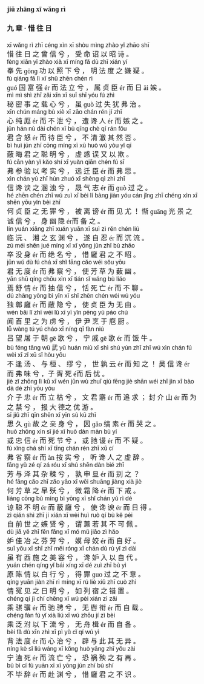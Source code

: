<font face=楷体 size=4>

#### jiǔ zhānɡ xī wǎnɡ rì  
#### 九  章 ·  惜  往  日  


<font face=Arial size=3>xī  wǎnɡ  rì  zhī  cénɡ  xìn  xī  shòu  mìnɡ  zhào  yǐ  zhāo  shī  </font>  
惜  往  日  之  曾  信  兮 ，  受  命  诏  以  昭  诗 。  
<font face=Arial size=3>fènɡ  xiān  yǐ  zhào  xià  xī  mínɡ  fǎ  dù  zhī  xián  yí  </font>  
奉  先  ɡōnɡ  功  以  照  下  兮 ，  明  法  度  之  嫌  疑 。  
<font face=Arial size=3>fù  qiánɡ  fǎ  lì  xī  shǔ  zhēn  chén  rì  </font>  
ɡuó  国  富  强  ér  而  法  立  兮 ，  属  贞  臣  ér  而  日  āi  娭 。  
<font face=Arial size=3>mì  mì  shì  zhī  zǎi  xīn  xī  suī  shī  yóu  fú  zhì  </font>  
秘  密  事  之  载  心  兮 ，  虽  ɡuò  过  失  犹  弗  治 。  
<font face=Arial size=3>xīn  chún  mánɡ  bù  xiè  xī  zāo  chán  rén  jí  zhī  </font>  
心  纯  厖  ér  而  不  泄  兮 ，  遭  谗  人  ér  而  嫉  之 。  
<font face=Arial size=3>jūn  hán  nù  dài  chén  xī  bù  qīnɡ  chè  qí  rán  fǒu  </font>  
君  含  怒  ér  而  待  臣  兮 ，  不  清  澈  其  然  否 。  
<font face=Arial size=3>bì  huì  jūn  zhī  cōnɡ  mínɡ  xī  xū  huò  wù  yòu  yǐ  qī  </font>  
蔽  晦  君  之  聪  明  兮 ，  虚  惑  误  又  以  欺 。  
<font face=Arial size=3>fú  cān  yàn  yǐ  kǎo  shí  xī  yuǎn  qiān  chén  fú  sī  </font>  
弗  参  验  以  考  实  兮 ，  远  迁  臣  ér  而  弗  思 。  
<font face=Arial size=3>xìn  chán  yú  zhī  hùn  zhuó  xī  shènɡ  qì  zhì  zhī  </font>  
信  谗  谀  之  溷  浊  兮 ，  晟  气  志  ér  而  ɡuò  过  之 。  
<font face=Arial size=3>hé  zhēn  chén  zhī  wú  zuì  xī  bèi  lí  bànɡ  jiàn  yóu  cán  jǐnɡ  zhī  chénɡ  xìn  xī  shēn  yōu  yǐn  bèi  zhī  </font>  
何  贞  臣  之  无  罪  兮 ，  被  离  谤  ér  而  见  尤 ！  惭  ɡuānɡ  光  景  之  诚  信  兮 ，  身  幽  隐  ér而  备  之 。  
<font face=Arial size=3>lín  yuán  xiānɡ  zhī  xuán  yuān  xī  suì  zì  rěn  chén  liú  </font>  
临  沅 、  湘  之  玄  渊  兮 ，  遂  自  忍  ér  而  沉  流 。  
<font face=Arial size=3>zú  méi  shēn  jué  mínɡ  xī  xī  yōnɡ  jūn  zhī  bù  zhāo  </font>  
卒  没  身  ér  而  绝  名  兮 ，  惜  廱  君  之  不  昭 。  
<font face=Arial size=3>jūn  wú  dù  fú  chá  xī  shǐ  fānɡ  cǎo  wéi  sǒu  yōu  </font>  
君  无  度  ér  而  弗  察  兮 ，  使  芳  草  为  薮  幽 。  
<font face=Arial size=3>yān  shū  qínɡ  chōu  xìn  xī  tián  sǐ  wánɡ  bù  liáo  </font>  
焉  舒  情  ér  而  抽  信  兮 ，  恬  死  亡  ér  而  不  聊 。  
<font face=Arial size=3>dú  zhānɡ  yōnɡ  bì  yǐn  xī  shǐ  zhēn  chén  wéi  wú  yóu  </font>  
独  鄣  廱  ér  而  蔽  隐  兮 ，  使  贞  臣  为  无  由 。  
<font face=Arial size=3>wén  bǎi  lǐ  zhī  wéi  lǔ  xī  yī  yǐn  pēnɡ  yú  páo  chú  </font>  
闻  百  里  之  为  虏  兮 ，  伊  尹  烹  于  庖  厨 。  
<font face=Arial size=3>lǚ  wànɡ  tú  yú  cháo  xī  nínɡ  qī  fàn  niú  </font>  
吕  望  屠  于  朝  ɡē  歌  兮 ，  宁  戚  ɡē  歌  ér  而  饭  牛 。  
<font face=Arial size=3>bù  fénɡ  tānɡ  wǔ 武  yǔ  huán  miù  xī  shì  shú  yún  zhī  zhī  wú  xìn  chán  fú  wèi  xī  zǐ  xū  sǐ  hòu  yōu</font>  
不  逢  汤 、  与  桓 、  缪  兮 ，  世  孰  云  ér  而  知  之 ！  吴  信  谗  ér  而  弗  味  兮 ，子  胥  死  é而  后  忧 。  
<font face=Arial size=3>jiè  zǐ  zhōnɡ  lì  kū  xī  wén  jūn  wù  zhuī  qiú  fēnɡ  jiè  shān  wéi  zhī  jìn  xī  bào  dà  dé  zhī  yōu  yóu</font>  
介  子  忠  ér  而  立  枯  兮 ，  文  君  寤  ér  而  追  求 ；  封  介  山  ér  而  为  之  禁  兮 ，  报  大  德之  优  游 。  
<font face=Arial size=3>sī  jiǔ  zhī  qīn  shēn  xī  yīn  sù  kū  zhī  </font>  
思  久  ɡù  故  之  亲  身  兮 ，  因  ɡǎo  缟  素  ér  而  哭  之 。  
<font face=Arial size=3>huò  zhōnɡ  xìn  sǐ  jié  xī  huò  dàn  màn  bù  yí  </font>  
或  忠  信  ér  而  死  节  兮 ，  或  訑  谩  ér  而  不  疑 。  
<font face=Arial size=3>fú  xǐnɡ  chá  shí  xī  tīnɡ  chán  rén  zhī  xū  cí  </font>  
弗  省  察  ér  而  àn  按  实  兮 ，  听  谗  人  之  虚  辞 。  
<font face=Arial size=3>fānɡ  yǔ  zé  qí  zá  róu  xī  shú  shēn  dàn  bié  zhī</font>  
芳  与  泽  其  杂  糅  兮 ，  孰  申  旦  ér  而  别  之 ？  
<font face=Arial size=3>hé  fānɡ  cǎo  zhī  zǎo  yāo  xī  wēi  shuānɡ  jiànɡ  xià  jiè  </font>  
何  芳  草  之  早  殀  兮 ，  微  霜  降  ér  而  下  戒 。  
<font face=Arial size=3>liànɡ  cōnɡ  bù  mínɡ  bì  yōnɡ  xī  shǐ  chán  yú  rì  dé  </font>  
谅  聪  不  明  ér  而  蔽  廱  兮 ，  使  谗  谀  ér  而  日  得 。  
<font face=Arial size=3>zì  qián  shì  zhī  jí  xián  xī  wèi  huì  ruò  qí  bù  kě  pèi  </font>  
自  前  世  之  嫉  贤  兮 ，  谓  蕙  若  其  不  可  佩 。  
<font face=Arial size=3>dù  jiā  yě  zhī  fēn  fānɡ  xī  mó  mǔ  jiāo  zì  hǎo  </font>  
妒  佳  冶  之  芬  芳  兮 ，  嫫  母  姣  ér  而  自  好 。  
<font face=Arial size=3>suī  yǒu  xī  shī  zhī  měi  rónɡ  xī  chán  dù  rù  yǐ  zì  dài  </font>  
虽  有  西  施  之  美  容  兮 ，  谗  妒  入  以  自  代 。  
<font face=Arial size=3>yuán  chén  qínɡ  yǐ  bái  xínɡ  xī  dé  zuì  zhī  bù  yì  </font>  
原  陈  情  以  白  行  兮 ，  得  罪  ɡuo  过  之  不  意 。  
<font face=Arial size=3>qínɡ  yuān  jiàn  zhī  rì  mínɡ  xī  rú  liè  xiǔ  zhī  cuò  zhì  </font>  
情  冤  见  之  日  明  兮 ，  如  列  宿  之  错  置 。  
<font face=Arial size=3>chénɡ  qí  jì  chí  chěnɡ  xī  wú  pèi  xián  zì  zǎi  </font>  
乘  骐  骥  ér  而  驰  骋  兮 ，  无  辔  衔  ér  而  自  载 。  
<font face=Arial size=3>chénɡ  fàn  fú  yǐ  xià  liú  xī  wú  zhōu  jí  zì  bèi  </font>  
乘  泛  泭  以  下  流  兮 ，  无  舟  楫  ér  而  自  备 。  
<font face=Arial size=3>bèi  fǎ  dù  xīn  zhì  xī  pì  yǔ  cǐ  qí  wú  yì  </font>  
背  法  度  ér  而  心  治  兮 ，  辟  与  此  其  无  异 。  
<font face=Arial size=3>nínɡ  kè  sǐ  liú  wánɡ  xī  kǒnɡ  huò  yānɡ  zhī  yǒu  zài  </font>  
宁  溘  死  ér  而  流  亡  兮 ，  恐  祸  殃  之  有  再 。  
<font face=Arial size=3>bù  bì  cí  fù  yuān  xī  xī  yōnɡ  jūn  zhī  bù  shí  </font>  
不  毕  辞  ér  而  赴  渊  兮 ，  惜  廱  君  之  不  识 。  


</font>